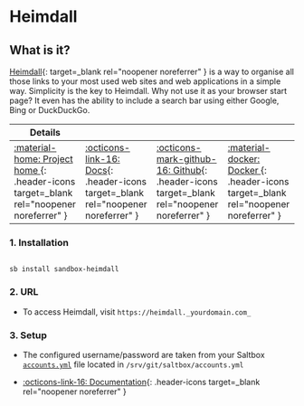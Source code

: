 # Heimdall

## What is it?

[Heimdall](https://heimdall.site/){: target=_blank rel="noopener noreferrer" } is a way to organise all those links to your most used web sites and web applications in a simple way. Simplicity is the key to Heimdall. Why not use it as your browser start page? It even has the ability to include a search bar using either Google, Bing or DuckDuckGo.

| Details     |             |             |             |
|-------------|-------------|-------------|-------------|
| [:material-home: Project home ](https://heimdall.site/){: .header-icons target=_blank rel="noopener noreferrer" } | [:octicons-link-16: Docs](https://github.com/linuxserver/Heimdall-Apps){: .header-icons target=_blank rel="noopener noreferrer" } | [:octicons-mark-github-16: Github](https://github.com/linuxserver/Heimdall){: .header-icons target=_blank rel="noopener noreferrer" } | [:material-docker: Docker ](https://hub.docker.com/r/linuxserver/heimdall){: .header-icons target=_blank rel="noopener noreferrer" }|

### 1. Installation

``` shell

sb install sandbox-heimdall

```

### 2. URL

- To access Heimdall, visit `https://heimdall._yourdomain.com_`

### 3. Setup

- The configured username/password are taken from your Saltbox [`accounts.yml`](../../../saltbox/install/install/#configuration) file located in `/srv/git/saltbox/accounts.yml`

- [:octicons-link-16: Documentation](https://github.com/linuxserver/Heimdall-Apps){: .header-icons target=_blank rel="noopener noreferrer" }
